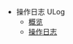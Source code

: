 * 操作日志 ULog
    * [概览](management_monitor/manage/overview)
    * [操作日志](management_monitor/manage/activity)








    
   
   
    
        